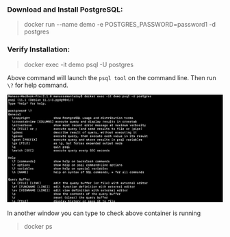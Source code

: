 ### Download and Install PostgreSQL:
> docker run --name demo -e POSTGRES_PASSWORD=password1 -d postgres

### Verify Installation:
> docker exec -it demo psql -U postgres

Above command will launch the `psql tool` on the command line. Then run `\?` for help command.

 ![](https://github.com/manas86/postgres-tutorial/blob/master/help-command.png)

In another window you can type to check above container is running
> docker ps 
